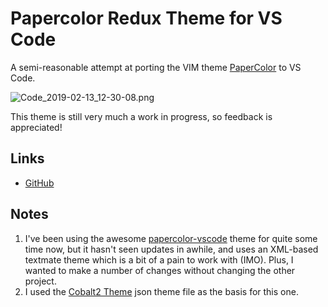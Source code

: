 # Papercolor Redux Theme for VS Code

A semi-reasonable attempt at porting the VIM theme [PaperColor](https://github.com/NLKNguyen/papercolor-theme) to VS Code. 

![Code_2019-02-13_12-30-08.png](https://github.com/mrworkman/papercolor-vscode-redux/raw/master/images/Code_2019-02-13_12-30-08.png)

This theme is still very much a work in progress, so feedback is appreciated!

## Links
* [GitHub](https://github.com/mrworkman/papercolor-vscode-redux)

## Notes
1. I've been using the awesome [papercolor-vscode](https://github.com/rozbo/papercolor-vscode) theme for quite some time now, but it hasn't seen updates in awhile, and uses an XML-based textmate theme which is a bit of a pain to work with (IMO). Plus, I wanted to make a number of changes without changing the other project.
1. I used the [Cobalt2 Theme](https://github.com/wesbos/cobalt2) json theme file as the basis for this one.
